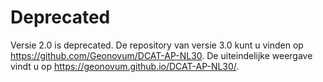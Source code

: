 # Deprecated
Versie 2.0 is deprecated. De repository van versie 3.0 kunt u vinden op https://github.com/Geonovum/DCAT-AP-NL30. De uiteindelijke weergave vindt u op https://geonovum.github.io/DCAT-AP-NL30/.
